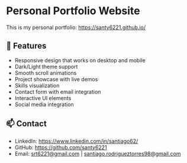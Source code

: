 # Personal Portfolio Website
This is my personal portfolio:
https://santy6221.github.io/


## 🚀 Features

- Responsive design that works on desktop and mobile
- Dark/Light theme support
- Smooth scroll animations
- Project showcase with live demos
- Skills visualization
- Contact form with email integration
- Interactive UI elements
- Social media integration

## 📫 Contact

- LinkedIn: https://www.linkedin.com/in/santiago62/
- GitHub: https://github.com/santy6221
- Email: srt6221@gmail.com  | santiago.rodrigueztorres98@gmail.com
